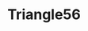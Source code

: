 # Triangle56

[![<AnnaAngeline>](https://circleci.com/gh/<AnnaAngeline>/<Triangle56>.svg?style=svg)](https://app.circleci.com/pipelines/github/<AnnaAngeline>/<Triangle56>?branch=main&filter=all)
